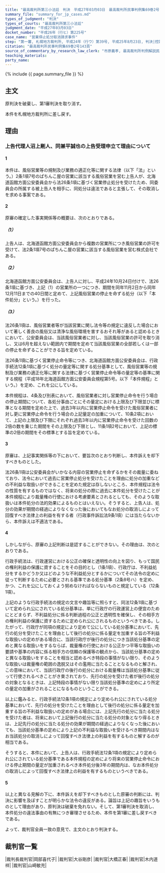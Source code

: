 ```yaml
---
title: "最高裁判所第三小法廷　判決　平成27年03月03日　最高裁判所民事判例集69巻2号143頁"
summary_file: "summary_for_jp_cases.md"
types_of_judgment: "判決"
types_of_courts: "最高裁判所第三小法廷"
judgment_date: "平成27年03月03日"
docket_number: "平成26年（行ヒ）第225号"
case_name: "営業停止処分取消請求事件"
step: "第一審, 札幌地方裁判所, 平成24年（行ウ）第39号, 平成25年8月23日, 判決|控訴審, 札幌高等裁判所, 平成25年（行コ）第28号, 平成26年2月20日, 判決|差戻第一審, 札幌地方裁判所, 平成27年（行ウ）第9号, 平成27年6月18日, 判決"
citation: "最高裁判所民事判例集69巻2号143頁"
source_of_commentary_by_research_law_clerk: "市原義孝, 最高裁判所判例解説民事篇平成27年度61頁"
teaching_materials:
party_name:
---
```




{% include {{ page.summary_file }}  %}




## 主文



原判決を破棄し、第1審判決を取り消す。

本件を札幌地方裁判所に差し戻す。





## 理由



### 上告代理人沼上剛人、同兼平誠也の上告受理申立て理由について

#### 1

本件は、風俗営業等の規制及び業務の適正化等に関する法律（以下「法」という。）2条1項7号のぱちんこ屋の営業に該当する風俗営業を営む上告人が、北海道函館方面公安委員会から法26条1項に基づく営業停止処分を受けたため、同委員会の所属する被上告人を相手に、同処分は違法であると主張して、その取消しを求める事案である。

#### 2

原審の確定した事実関係等の概要は、次のとおりである。

##### （1）

上告人は、北海道函館方面公安委員会から複数の営業所につき風俗営業の許可を受けて、法2条1項7号のぱちんこ屋の営業に該当する風俗営業を営む株式会社である。

##### （2）

北海道函館方面公安委員会は、上告人に対し、平成24年10月24日付けで、法26条1項に基づき、上記（1）の営業所の一つにつき、期間を同年11月2日から同年12月11日までの40日間と定めて、上記風俗営業の停止を命ずる処分（以下「本件処分」という。）を行った。

##### （3）

法26条1項は、風俗営業者等が当該営業に関し法令等の規定に違反した場合において著しく善良の風俗又は清浄な風俗環境を害するおそれ等があると認めるときにおいて、公安委員会は、当該風俗営業者に対し、当該風俗営業の許可を取り消し、又は6月を超えない範囲内で期間を定めて当該風俗営業の全部若しくは一部の停止を命ずることができる旨を定めている。

法26条1項に基づく営業停止命令等につき、北海道函館方面公安委員会は、行政手続法12条1項に基づく処分の量定等に関する処分基準として、風俗営業等の規制及び業務の適正化等に関する法律に基づく営業停止命令等の量定等の基準に関する規程（平成18年北海道函館方面公安委員会規程第5号。以下「本件規程」という。）を定め、これを公にしている。

本件規程は、4条及び別表において、風俗営業者に対し営業停止命令を行う場合の停止期間について、各処分事由ごとにその量定における上限及び下限並びに標準となる期間を定めた上で、過去3年以内に営業停止命令を受けた風俗営業者に対し更に営業停止命令を行う場合の上記量定の加重について、10条2項において、上記の上限及び下限にそれぞれ過去3年以内に営業停止命令を受けた回数の2倍の数を乗じた期間をその上限及び下限とし、11条1項2号において、上記の標準の2倍の期間をその標準とする旨を定めている。

#### 3

原審は、上記事実関係等の下において、要旨次のとおり判断し、本件訴えを却下すべきものとした。

法26条1項は公安委員会がいかなる内容の営業停止を命ずるかをその裁量に委ねており、法令において過去に営業停止処分を受けたことを理由に処分の加重などの不利益な取扱いができることを定めた規定は存しないところ、本件規程は法令の性質を有するものではなく、将来の処分の際に過去に本件処分を受けたことが本件規程により裁量権の行使における考慮要素とされるとしても、そのような取扱いは本件処分の法的効果によるものとはいえない。そうすると、上告人は、処分の効果が期間の経過によりなくなった後においてもなお処分の取消しによって回復すべき法律上の利益を有する者（行政事件訴訟法9条1項）には当たらないから、本件訴えは不適法である。

#### 4

しかしながら、原審の上記判断は是認することができない。その理由は、次のとおりである。

行政手続法は、行政運営における公正の確保と透明性の向上を図り、もって国民の権利利益の保護に資することをその目的とし（1条1項）、行政庁は、不利益処分をするかどうか又はどのような不利益処分とするかについてその法令の定めに従って判断するために必要とされる基準である処分基準（2条8号ハ）を定め、かつ、これを公にしておくよう努めなければならないものと規定している（12条1項）。

上記のような行政手続法の規定の文言や趣旨等に照らすと、同法12条1項に基づいて定められ公にされている処分基準は、単に行政庁の行政運営上の便宜のためにとどまらず、不利益処分に係る判断過程の公正と透明性を確保し、その相手方の権利利益の保護に資するために定められ公にされるものというべきである。したがって、行政庁が同項の規定により定めて公にしている処分基準において、先行の処分を受けたことを理由として後行の処分に係る量定を加重する旨の不利益な取扱いの定めがある場合に、当該行政庁が後行の処分につき当該処分基準の定めと異なる取扱いをするならば、裁量権の行使における公正かつ平等な取扱いの要請や基準の内容に係る相手方の信頼の保護等の観点から、当該処分基準の定めと異なる取扱いをすることを相当と認めるべき特段の事情がない限り、そのような取扱いは裁量権の範囲の逸脱又はその濫用に当たることとなるものと解され、この意味において、当該行政庁の後行の処分における裁量権は当該処分基準に従って行使されるべきことがき束されており、先行の処分を受けた者が後行の処分の対象となるときは、上記特段の事情がない限り当該処分基準の定めにより所定の量定の加重がされることになるものということができる。

以上に鑑みると、行政手続法12条1項の規定により定められ公にされている処分基準において、先行の処分を受けたことを理由として後行の処分に係る量定を加重する旨の不利益な取扱いの定めがある場合には、上記先行の処分に当たる処分を受けた者は、将来において上記後行の処分に当たる処分の対象となり得るときは、上記先行の処分に当たる処分の効果が期間の経過によりなくなった後においても、当該処分基準の定めにより上記の不利益な取扱いを受けるべき期間内はなお当該処分の取消しによって回復すべき法律上の利益を有するものと解するのが相当である。

そうすると、本件において、上告人は、行政手続法12条1項の規定により定められ公にされている処分基準である本件規程の定めにより将来の営業停止命令における停止期間の量定が加重されるべき本件処分後3年の期間内は、なお本件処分の取消しによって回復すべき法律上の利益を有するものというべきである。

#### 5

以上と異なる見解の下に、本件訴えを却下すべきものとした原審の判断には、判決に影響を及ぼすことが明らかな法令の違反がある。論旨は上記の趣旨をいうものとして理由があり、原判決は破棄を免れない。そして、第1審判決を取消し、本件処分の違法事由の有無につき審理させるため、本件を第1審に差し戻すべきである。

よって、裁判官全員一致の意見で、主文のとおり判決する。

## 裁判官一覧

|裁判長裁判官|岡部喜代子|
|裁判官|大谷剛彦|
|裁判官|大橋正春|
|裁判官|木内道祥|
|裁判官|山崎敏充|







